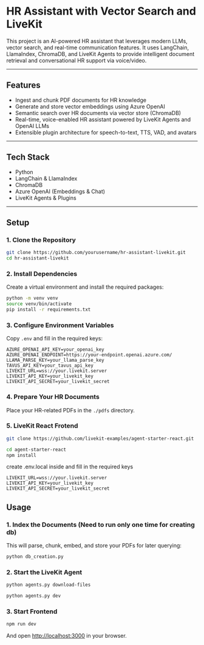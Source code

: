 # HR Assistant with Vector Search and LiveKit

This project is an AI-powered HR assistant that leverages modern LLMs, vector search, and real-time communication features. It uses LangChain, LlamaIndex, ChromaDB, and LiveKit Agents to provide intelligent document retrieval and conversational HR support via voice/video.

---

## Features

- Ingest and chunk PDF documents for HR knowledge
- Generate and store vector embeddings using Azure OpenAI
- Semantic search over HR documents via vector store (ChromaDB)
- Real-time, voice-enabled HR assistant powered by LiveKit Agents and OpenAI LLMs
- Extensible plugin architecture for speech-to-text, TTS, VAD, and avatars

---

## Tech Stack

- Python
- LangChain & LlamaIndex
- ChromaDB
- Azure OpenAI (Embeddings & Chat)
- LiveKit Agents & Plugins

---

## Setup

### 1. Clone the Repository

```bash
git clone https://github.com/yourusername/hr-assistant-livekit.git
cd hr-assistant-livekit
```

### 2. Install Dependencies

Create a virtual environment and install the required packages:

```bash
python -m venv venv
source venv/bin/activate
pip install -r requirements.txt
```

### 3. Configure Environment Variables

Copy `.env` and fill in the required keys:

```env
AZURE_OPENAI_API_KEY=your_openai_key
AZURE_OPENAI_ENDPOINT=https://your-endpoint.openai.azure.com/
LLAMA_PARSE_KEY=your_llama_parse_key
TAVUS_API_KEY=your_tavus_api_key
LIVEKIT_URL=wss://your.livekit.server
LIVEKIT_API_KEY=your_livekit_key
LIVEKIT_API_SECRET=your_livekit_secret
```

### 4. Prepare Your HR Documents

Place your HR-related PDFs in the `./pdfs` directory.

### 5. LiveKit React Frotend
```bash
git clone https://github.com/livekit-examples/agent-starter-react.git
```

```bash
cd agent-starter-react
npm install
```

create .env.local inside and fill in the required keys
```env
LIVEKIT_URL=wss://your.livekit.server
LIVEKIT_API_KEY=your_livekit_key
LIVEKIT_API_SECRET=your_livekit_secret
```


## Usage

### 1. Index the Documents (Need to run only one time for creating db)

This will parse, chunk, embed, and store your PDFs for later querying:

```bash
python db_creation.py
```

### 2. Start the LiveKit Agent

```bash
python agents.py download-files
```

```bash
python agents.py dev
```

### 3. Start Frontend

```bash
npm run dev
```
And open [http://localhost:3000](http://localhost:3000) in your browser.
